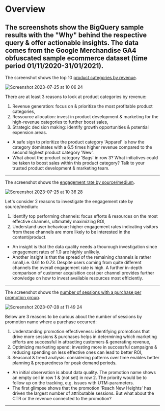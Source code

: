 # Overview
**The screenshots show the BigQuery sample results with the "Why" behind the respective query & offer actionable insights. The data comes from the Google Merchandise GA4 obfuscated sample ecommerce dataset (time period 01/11/2020-31/01/2021).**
---

The screenshot shows the top 10 [product categories by revenue](https://github.com/g-aurig/bigquery_samples/blob/main/productCategoriesByRevenue). 

![Screenshot 2023-07-25 at 10 06 24](https://github.com/g-aurig/bigquery_samples/assets/138019708/0a26d9aa-f8de-41ff-9bdc-1b69a6cb5ac1)

There are at least 3 reasons to look at product categories by revenue: 
1. Revenue generation: focus on & prioritize the most profitable product categories,
2. Ressource allocation: invest in product development & marketing for the high-revenue categories to further boost sales,
3. Strategic decision making: identify growth opportunities & potential expension areas. 

- A safe sign to prioritize the product category 'Apparel' is how the category dominates with a 6.5 times higher revenue compared to the second highest product category 'New'. 
- What about the product category 'Bags' in row 3? What initiatives could be taken to boost sales within this product category? Talk to your trusted product development & marketing team.
---

The screenshot shows the [engagement rate by source/medium](https://github.com/g-aurig/bigquery_samples/blob/main/engagementRateBySource_Medium).

![Screenshot 2023-07-25 at 10 36 28](https://github.com/g-aurig/bigquery_samples/assets/138019708/e45f472b-945c-49eb-8cb2-cd2d8a722863)

Let's consider 2 reasons to investigate the engagement rate by source/medium:
1. Identify top performing channels: focus efforts & resources on the most effective channels, ultimately maximizing ROI,
2. Understand user behaviour: higher engagement rates indicating visitors from these channels are more likely to be interested in the content/product.

- An insight is that the data quality needs a thourough investigation since engagement rates of 1.0 are highly unlikely.
- Another insight is that the spread of the remaining channels is rather small,i.e. 0.61 to 0.73. Despite users coming from quite different channels the overall engagement rate is high. A further in-depth comparison of customer acquisition cost per channel provides further knowledge on how to invest available resources most efficiently. 
---

The screenshot shows the [number of sessions with a purchase per promotion group](https://github.com/g-aurig/bigquery_samples/blob/main/sessionsByPromotionName).

![Screenshot 2023-07-28 at 11 49 24](https://github.com/g-aurig/bigquery_samples/assets/138019708/7b0152c4-1bcb-46d6-963a-67b9b3b26df8)

Below are 3 reasons to be curious about the number of sessions by promotion name where a purchase occurred: 
1. Understanding promotion effectiveness: identifying promotions that drive more sessions & purchases helps in determining which marketing efforts are successful in attracting customers & generating revenue,
2. Optimizing marketing spend: investing more in successful campaigns & reducing spending on less effective ones can lead to better ROI,
3. Seasonal & trend analysis: considering patterns over time enables better planning & preparedness for peak demand periods.

- An initial observation is about data quality. The promotion name shows an empty cell in row 1 & (not set) in row 2. The priority would be to follow up on the tracking, e.g. issues with UTM-parameters.
- The first glimpse shows that the promotion 'Reach New Heights' has driven the largest number of attributable sessions. But what about the CTR or the revenue connected to the promotion?
---




